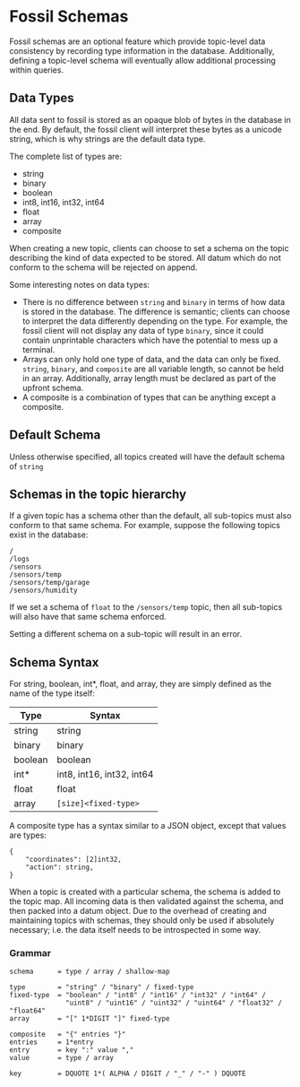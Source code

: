 # Fossil Schemas

Fossil schemas are an optional feature which provide topic-level data consistency by
recording type information in the database. Additionally, defining a topic-level schema
will eventually allow additional processing within queries.

## Data Types

All data sent to fossil is stored as an opaque blob of bytes in the database in the end. By default,
the fossil client will interpret these bytes as a unicode string, which is why strings are the default
data type.

The complete list of types are:

* string
* binary
* boolean
* int8, int16, int32, int64
* float
* array
* composite

When creating a new topic, clients can choose to set a schema on the topic describing the kind of data expected to be
stored. All datum which do not conform to the schema will be rejected on append.

Some interesting notes on data types:

* There is no difference between `string` and `binary` in terms of how data is stored in the database.
  The difference is semantic; clients can choose to interpret the data differently depending on the type.
  For example, the fossil client will not display any data of type `binary`, since it could contain unprintable
  characters which have the potential to mess up a terminal.
* Arrays can only hold one type of data, and the data can only be fixed. `string`, `binary`, and `composite`
  are all variable length, so cannot be held in an array. Additionally, array length must be declared as part of
  the upfront schema.
* A composite is a combination of types that can be anything except a composite.

## Default Schema

Unless otherwise specified, all topics created will have the default schema of `string`

## Schemas in the topic hierarchy

If a given topic has a schema other than the default, all sub-topics must also conform
to that same schema. For example, suppose the following topics exist in the database:

```
/
/logs
/sensors
/sensors/temp
/sensors/temp/garage
/sensors/humidity
```

If we set a schema of `float` to the `/sensors/temp` topic, then all sub-topics will
also have that same schema enforced.

Setting a different schema on a sub-topic will result in an error.

## Schema Syntax

For string, boolean, int*, float, and array, they are simply defined as the name of the type itself:

| Type     | Syntax                    |
|----------|---------------------------|
| string   | string                    |
| binary   | binary                    |
| boolean  | boolean                   |
| int*     | int8, int16, int32, int64 |
| float    | float                     |
| array    | `[size]<fixed-type>`      |

A composite type has a syntax similar to a JSON object, except that values are types:

```
{
	"coordinates": [2]int32,
	"action": string,
}
```

When a topic is created with a particular schema, the schema is added to the topic map. All incoming data is then
validated against the schema, and then packed into a datum object. Due to the overhead of creating and maintaining
topics with schemas, they should only be used if absolutely necessary; i.e. the data itself needs to be introspected
in some way.

### Grammar

```abnf
schema      = type / array / shallow-map

type        = "string" / "binary" / fixed-type		  
fixed-type  = "boolean" / "int8" / "int16" / "int32" / "int64" /
              "uint8" / "uint16" / "uint32" / "uint64" / "float32" / "float64"
array       = "[" 1*DIGIT "]" fixed-type

composite   = "{" entries "}"
entries     = 1*entry
entry       = key ":" value ","
value       = type / array

key         = DQUOTE 1*( ALPHA / DIGIT / "_" / "-" ) DQUOTE
```